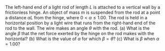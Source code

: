 The left-hand end of a light rod of length $`L`$ is attached to a vertical wall by a frictionless hinge. An object of mass $`m`$ is suspended from the rod at a point a distance $`\alpha L`$ from the hinge, where $`0 < \alpha \leq 1.00`$. The rod is held in a horizontal position by a light wire that runs from the right-hand end of the rod to the wall. The wire makes an angle $`\theta`$ with the rod. (a) What is the angle $`\beta`$ that the net force exerted by the hinge on the rod makes with the horizontal? (b) What is the value of $`\alpha`$ for which $`\beta = \theta`$? (c) What is $`\beta`$ when $`\alpha = 1.00`$?